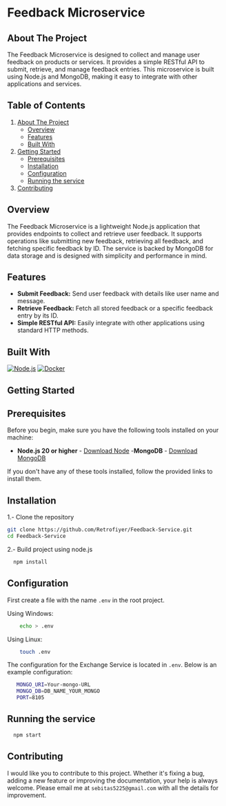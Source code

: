 <div>
    <h1>Feedback Microservice</h1>
</div>

## About The Project

The Feedback Microservice is designed to collect and manage user feedback on products or services. It provides a simple RESTful API to submit, retrieve, and manage feedback entries. This microservice is built using Node.js and MongoDB, making it easy to integrate with other applications and services.

## Table of Contents

<ol>
    <li>
      <a href="#about-the-project">About The Project</a>
      <ul>
        <li><a href="#overview">Overview</a></li>
        <li><a href="#features">Features</a></li>
        <li><a href="#built-with">Built With</a></li>
      </ul>
    </li>
    <li>
      <a href="#getting-started">Getting Started</a>
      <ul>
        <li><a href="#prerequisites">Prerequisites</a></li>
        <li><a href="#installation">Installation</a></li>
        <li><a href="#configuration">Configuration</a></li>
        <li><a href="#running-the-service">Running the service</a></li>
      </ul>
    </li>
    <li>
      <a href="#contributing">Contributing</a>
    </li>
 </ol>

## Overview

The Feedback Microservice is a lightweight Node.js application that provides endpoints to collect and retrieve user feedback. It supports operations like submitting new feedback, retrieving all feedback, and fetching specific feedback by ID. The service is backed by MongoDB for data storage and is designed with simplicity and performance in mind.

## Features

<div>
  <ul>
      <li> <b>Submit Feedback:</b> Send user feedback with details like user name and message.</li>
      <li> <b>Retrieve Feedback:</b> Fetch all stored feedback or a specific feedback entry by its ID.</li>
      <li> <b>Simple RESTful API:</b> Easily integrate with other applications using standard HTTP methods.</li>
  </ul>
</div>


## Built With

[![Node.js][nodejs.com]][nodejs-url]
[![Docker][docker.com]][docker-url]

<!-- GETTING STARTED -->
## Getting Started

## Prerequisites

Before you begin, make sure you have the following tools installed on your machine:

- **Node.js 20 or higher** - [Download Node](https://nodejs.org/en/download/package-manager)
-**MongoDB** - [Download MongoDB](https://www.mongodb.com/try/download/community)

If you don't have any of these tools installed, follow the provided links to install them.


## Installation

1.- Clone the repository
   ```sh
   git clone https://github.com/Retrofiyer/Feedback-Service.git
   cd Feedback-Service
   ```
2.- Build project using node.js
 ```sh
   npm install
   ```

## Configuration

First create a file with the name `.env` in the root project.

Using Windows:

```sh
    echo > .env
   ```

Using Linux:

```sh
    touch .env
   ```

The configuration for the Exchange Service is located in `.env`. Below is an example configuration:

 ```sh
    MONGO_URI=Your-mongo-URL
    MONGO_DB=DB_NAME_YOUR_MONGO
    PORT=8105
   ```

## Running the service

  ```sh
    npm start
   ```

## Contributing

I would like you to contribute to this project. Whether it's fixing a bug, adding a new feature or improving the documentation, your help is always welcome. Please email me at `sebitas5225@gmail.com` with all the details for improvement.

<!-- LINKS & IMAGES -->

[docker.com]: https://img.shields.io/badge/Docker-black?style=for-the-badge&logo=docker&logoColor=white
[docker-url]: https://www.docker.com/
[nodejs.com]: https://img.shields.io/badge/Node.js-black?style=for-the-badge&logo=node.js&logoColor=white
[nodejs-url]: https://nodejs.org/
[swagger.com]: https://img.shields.io/badge/Swagger-black?style=for-the-badge&logo=swagger&logoColor=white
[swagger-url]: https://swagger.io/
